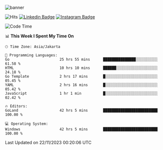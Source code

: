 ![banner](https://readme-typing-svg.herokuapp.com/?lines=Hello,+There!+👋;This+is+ryanbekhen....;Nice+to+meet+you!&center=false)

![Hits](https://hits.seeyoufarm.com/api/count/incr/badge.svg?url=https%3A%2F%2Fgithub.com%2Fryanbekhen%2Fhit-counter&count_bg=%2379C83D&title_bg=%23555555&icon=github.svg&icon_color=%23E7E7E7&title=Provile+views&edge_flat=true)
[![Linkedin Badge](https://img.shields.io/badge/-LinkedIn-0e76a8?style=flat-square&logo=Linkedin&logoColor=white)](https://linkedin.com/in/ryanbekhen)
[![Instagram Badge](https://img.shields.io/badge/-Instagram-e4405f?style=flat-square&logo=Instagram&logoColor=white)](https://instagram.com/ryanbekhen.dev/)

<!--START_SECTION:waka-->
![Code Time](http://img.shields.io/badge/Code%20Time-844%20hrs%205%20mins-blue)

📊 **This Week I Spent My Time On** 

```text
🕑︎ Time Zone: Asia/Jakarta

💬 Programming Languages: 
Go                       25 hrs 55 mins      ███████████████░░░░░░░░░░   61.58 % 
HTML                     10 hrs 10 mins      ██████░░░░░░░░░░░░░░░░░░░   24.18 % 
Go Template              2 hrs 17 mins       █░░░░░░░░░░░░░░░░░░░░░░░░   05.45 % 
YAML                     2 hrs 16 mins       █░░░░░░░░░░░░░░░░░░░░░░░░   05.42 % 
JavaScript               1 hr 1 min          █░░░░░░░░░░░░░░░░░░░░░░░░   02.42 % 

🔥 Editors: 
GoLand                   42 hrs 5 mins       █████████████████████████   100.00 % 

💻 Operating System: 
Windows                  42 hrs 5 mins       █████████████████████████   100.00 % 
```


 Last Updated on 22/11/2023 00:20:06 UTC
<!--END_SECTION:waka-->
